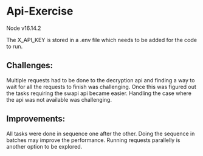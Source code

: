 # Api-Exercise

Node v16.14.2

The X_API_KEY is stored in a .env file which needs to be added for the code to run.

## Challenges:

Multiple requests had to be done to the decryption api and finding a way to wait for all the requests to finish was challenging. 
Once this was figured out the tasks requiring the swapi api became easier.
Handling the case where the api was not available was challenging.

## Improvements:

All tasks were done in sequence one after the other.
Doing the sequence in batches may improve the performance.
Running requests parallelly is another option to be explored.

